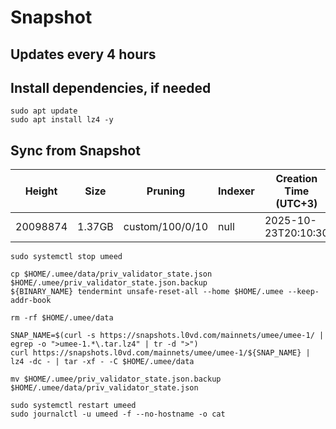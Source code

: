# Snapshot

## Updates every 4 hours

## Install dependencies, if needed
```
sudo apt update
sudo apt install lz4 -y
```

## Sync from Snapshot
| Height  | Size | Pruning | Indexer | Creation Time (UTC+3) |
| --------- | --------- | --------- | --------- | --------- |
| 20098874  | 1.37GB  | custom/100/0/10 | null | 2025-10-23T20:10:30 |

```
sudo systemctl stop umeed

cp $HOME/.umee/data/priv_validator_state.json $HOME/.umee/priv_validator_state.json.backup
${BINARY_NAME} tendermint unsafe-reset-all --home $HOME/.umee --keep-addr-book

rm -rf $HOME/.umee/data 

SNAP_NAME=$(curl -s https://snapshots.l0vd.com/mainnets/umee/umee-1/ | egrep -o ">umee-1.*\.tar.lz4" | tr -d ">")
curl https://snapshots.l0vd.com/mainnets/umee/umee-1/${SNAP_NAME} | lz4 -dc - | tar -xf - -C $HOME/.umee/data

mv $HOME/.umee/priv_validator_state.json.backup $HOME/.umee/data/priv_validator_state.json

sudo systemctl restart umeed
sudo journalctl -u umeed -f --no-hostname -o cat
```

